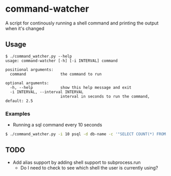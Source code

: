 # command-watcher

A script for continously running a shell command and printing the output when it's changed

## Usage
```
$ ./command_watcher.py --help
usage: command-watcher [-h] [-i INTERVAL] command

positional arguments:
  command               the command to run

optional arguments:
  -h, --help            show this help message and exit
  -i INTERVAL, --interval INTERVAL
                        interval in seconds to run the command, default: 2.5
```

### Examples
* Running a sql command every 10 seconds
```bash
$ ./command_watcher.py -i 10 psql -d db-name -c '"SELECT COUNT(*) FROM "users";'
```

## TODO
* Add alias support by adding shell support to subprocess.run
  * Do I need to check to see which shell the user is currently using?

